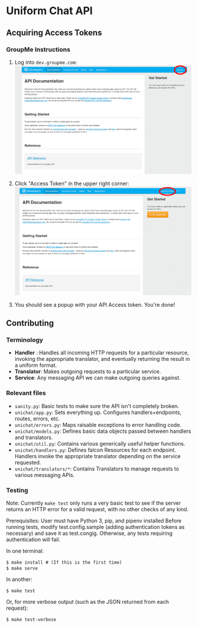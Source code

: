 # Uniform Chat API
## Acquiring Access Tokens
### GroupMe Instructions
1. Log into `dev.groupme.com`:
![Screenshot of dev.groupme.com with login circled](/docs/screenshots/Screenshot_20180411_224924.png)

2. Click "Access Token" in the upper right corner:
![Screenshot of dev.groupme.com, logged in, with "Access Token" circled](/docs/screenshots/Screenshot_20180411_225501.png)

3. You should see a popup with your API Access token. You're done!

## Contributing
### Terminology
 * **Handler** : Handles all incoming HTTP requests for a particular resource,
    invoking the appropriate translator, and eventually returning the result in
    a uniform format.
 * **Translator**: Makes outgoing requests to a particular service.
 * **Service**: Any messaging API we can make outgoing queries against.

### Relevant files
 * `sanity.py`: Basic tests to make sure the API isn't completely broken.
 * `unichat/app.py`: Sets everything up. Configures handlers+endpoints, routes,
        errors, etc.
 * `unichat/errors.py`: Maps raisable exceptions to error handling code.
 * `unichat/models.py`: Defines basic data objects passed between handlers and
        translators.
 * `unichat/util.py`: Contains various generically useful helper functions.
 * `unichat/handlers.py`: Defines falcon Resources for each endpoint. Handlers
        invoke the appropriate translator depending on the service requested.
 * `unichat/translators/*`: Contains Translators to manage requests to various
        messaging APIs.

### Testing
Note: Currently `make test` only runs a very basic test to see if the server
returns an HTTP error for a valid request, with no other checks of any kind.

Prerequisites: User must have Python 3, pip, and pipenv installed
Before running tests, modify test.config.sample (adding authentication tokens
as necessary) and save it as test.congig. Otherwise, any tests requiring
authentication will fail.

In one terminal:

    $ make install # (If this is the first time)
    $ make serve

In another:

    $ make test

Or, for more verbose output (such as the JSON returned from each request):

    $ make test-verbose

